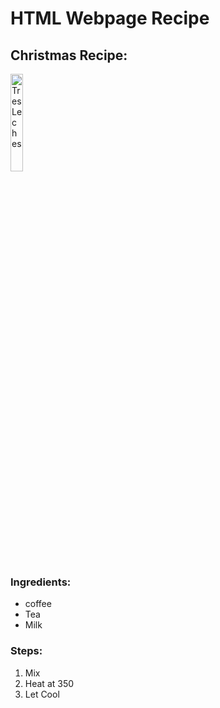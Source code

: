 <h1> HTML Webpage Recipe </h1>
<h2> Christmas Recipe: </h2>

<img src="https://www.laylita.com/recetas/wp-content/uploads/2018/09/1-Receta-del-tres-leches.jpg"
title="Tres Leches"
width="20%"
height="20%" />
            
<h3> Ingredients: </h3>

<ul>
<li>coffee</li>
<li>Tea</li>
<li>Milk</li>  
</ul>

<h3> Steps: </h3>

<ol>
<li>Mix</li>
<li>Heat at 350</li>
<li>Let Cool</li>
</ol>
